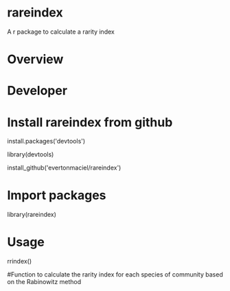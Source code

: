 # rareindex
A r package to calculate a rarity index

# Overview

# Developer

# Install rareindex from github

install.packages('devtools')

library(devtools)

install_github('evertonmaciel/rareindex')

# Import packages
library(rareindex)

# Usage

rrindex()

#Function to calculate the rarity index for each species of community based on the Rabinowitz method 





